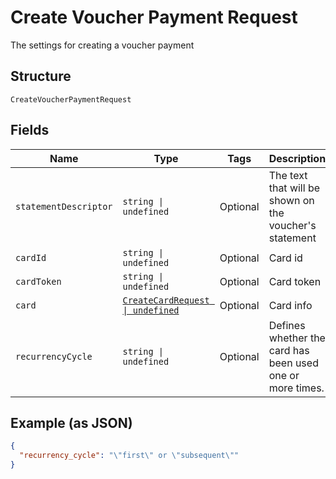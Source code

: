 
# Create Voucher Payment Request

The settings for creating a voucher payment

## Structure

`CreateVoucherPaymentRequest`

## Fields

| Name | Type | Tags | Description |
|  --- | --- | --- | --- |
| `statementDescriptor` | `string \| undefined` | Optional | The text that will be shown on the voucher's statement |
| `cardId` | `string \| undefined` | Optional | Card id |
| `cardToken` | `string \| undefined` | Optional | Card token |
| `card` | [`CreateCardRequest \| undefined`](../../doc/models/create-card-request.md) | Optional | Card info |
| `recurrencyCycle` | `string \| undefined` | Optional | Defines whether the card has been used one or more times. |

## Example (as JSON)

```json
{
  "recurrency_cycle": "\"first\" or \"subsequent\""
}
```

